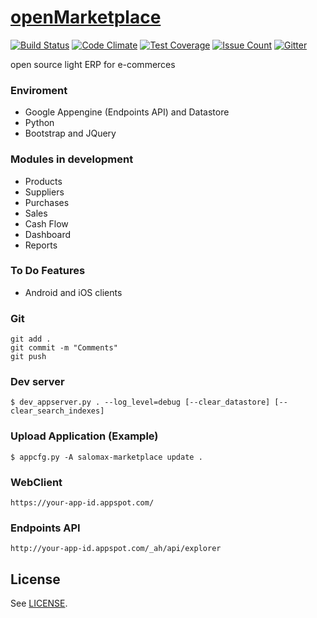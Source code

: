 # [openMarketplace](https://salomax-marketplace.appspot.com)
[![Build Status](https://travis-ci.org/salomax/openMarketplace.svg?branch=master)](https://travis-ci.org/salomax/openMarketplace)
[![Code Climate](https://codeclimate.com/github/salomax/openMarketplace/badges/gpa.svg)](https://codeclimate.com/github/salomax/openMarketplace) [![Test Coverage](https://codeclimate.com/github/salomax/openMarketplace/badges/coverage.svg)](https://codeclimate.com/github/salomax/openMarketplace/coverage) [![Issue Count](https://codeclimate.com/github/salomax/openMarketplace/badges/issue_count.svg)](https://codeclimate.com/github/salomax/openMarketplace) [![Gitter](https://badges.gitter.im/salomax/openMarketplace.svg)](https://gitter.im/salomax/openMarketplace?utm_source=badge&utm_medium=badge&utm_campaign=pr-badge)

open source light ERP for e-commerces

### Enviroment

- Google Appengine (Endpoints API) and Datastore
- Python
- Bootstrap and JQuery

### Modules in development
- Products
- Suppliers
- Purchases
- Sales
- Cash Flow
- Dashboard
- Reports

### To Do Features
- Android and iOS clients

### Git

	git add .
	git commit -m "Comments"
	git push

### Dev server

	$ dev_appserver.py . --log_level=debug [--clear_datastore] [--clear_search_indexes]

### Upload Application (Example)

	$ appcfg.py -A salomax-marketplace update .

### WebClient

	https://your-app-id.appspot.com/

### Endpoints API

	http://your-app-id.appspot.com/_ah/api/explorer
	
## License

See [LICENSE](https://github.com/salomax/openMarketplace/blob/master/LICENSE).	

